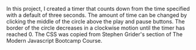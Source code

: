 In this project, I created a timer that counts down from the time specified with a default of three seconds. The amount of time can be changed by clicking the middle of the circle above the play and pause buttons. The border of the circle decreases in a clockwise motion until the timer has reached 0. The CSS was copied from Stephen Grider's section of The Modern Javascript Bootcamp Course.
